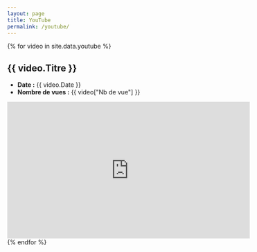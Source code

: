 ```yaml
---
layout: page
title: YouTube
permalink: /youtube/
---
```


{% for video in site.data.youtube %}
## {{ video.Titre }}

* **Date :** {{ video.Date }}
* **Nombre de vues :** {{ video["Nb de vue"] }}

<iframe
    width="560"
    height="315"
    src="https://www.youtube.com/embed/{{ video["Code de la vidéo"] }}"
    frameborder="0"
    allow="accelerometer; autoplay; encrypted-media; gyroscope; picture-in-picture"
    allowfullscreen
>
</iframe>
<br/>
{% endfor %}
